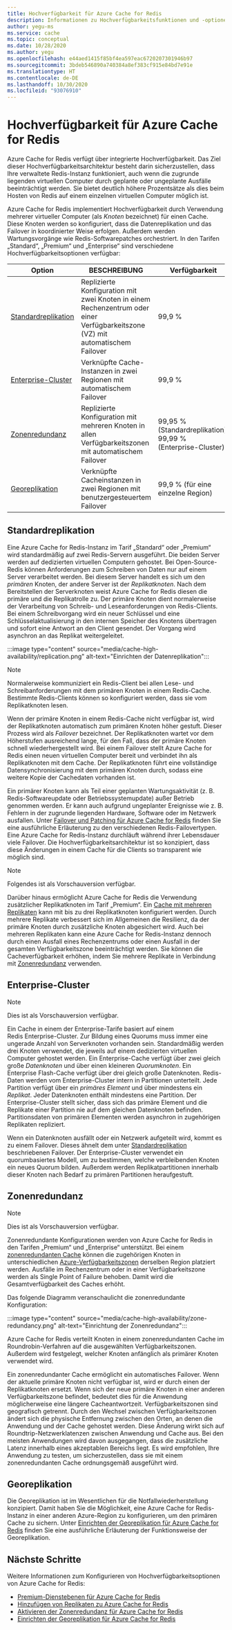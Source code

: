 ```yaml
---
title: Hochverfügbarkeit für Azure Cache for Redis
description: Informationen zu Hochverfügbarkeitsfunktionen und -optionen bei Azure Cache for Redis
author: yegu-ms
ms.service: cache
ms.topic: conceptual
ms.date: 10/28/2020
ms.author: yegu
ms.openlocfilehash: e44aed1415f85bf4ea597eac6720207301946b97
ms.sourcegitcommit: 3bdeb546890a740384a8ef383cf915e84bd7e91e
ms.translationtype: HT
ms.contentlocale: de-DE
ms.lasthandoff: 10/30/2020
ms.locfileid: "93076910"
---
```

# <a name="high-availability-for-azure-cache-for-redis"></a>Hochverfügbarkeit für Azure Cache for Redis

Azure Cache for Redis verfügt über integrierte Hochverfügbarkeit. Das Ziel dieser Hochverfügbarkeitsarchitektur besteht darin sicherzustellen, dass Ihre verwaltete Redis-Instanz funktioniert, auch wenn die zugrunde liegenden virtuellen Computer durch geplante oder ungeplante Ausfälle beeinträchtigt werden. Sie bietet deutlich höhere Prozentsätze als dies beim Hosten von Redis auf einem einzelnen virtuellen Computer möglich ist.

Azure Cache for Redis implementiert Hochverfügbarkeit durch Verwendung mehrerer virtueller Computer (als *Knoten* bezeichnet) für einen Cache. Diese Knoten werden so konfiguriert, dass die Datenreplikation und das Failover in koordinierter Weise erfolgen. Außerdem werden Wartungsvorgänge wie Redis-Softwarepatches orchestriert. In den Tarifen „Standard“, „Premium“ und „Enterprise“ sind verschiedene Hochverfügbarkeitsoptionen verfügbar:

| Option | BESCHREIBUNG | Verfügbarkeit | Standard | Premium | Enterprise |
| ------------------- | ------- | ------- | :------: | :---: | :---: |
| [Standardreplikation](#standard-replication)| Replizierte Konfiguration mit zwei Knoten in einem Rechenzentrum oder einer Verfügbarkeitszone (VZ) mit automatischem Failover | 99,9 % |✔|✔|-|
| [Enterprise-Cluster](#enterprise-cluster) | Verknüpfte Cache-Instanzen in zwei Regionen mit automatischem Failover | 99,9 % |-|-|✔|
| [Zonenredundanz](#zone-redundancy) | Replizierte Konfiguration mit mehreren Knoten in allen Verfügbarkeitszonen mit automatischem Failover | 99,95 % (Standardreplikation), 99,99 % (Enterprise-Cluster) |-|✔|✔|
| [Georeplikation](#geo-replication) | Verknüpfte Cacheinstanzen in zwei Regionen mit benutzergesteuertem Failover | 99,9 % (für eine einzelne Region) |-|✔|-|

## <a name="standard-replication"></a>Standardreplikation

Eine Azure Cache for Redis-Instanz im Tarif „Standard“ oder „Premium“ wird standardmäßig auf zwei Redis-Servern ausgeführt. Die beiden Server werden auf dedizierten virtuellen Computern gehostet. Bei Open-Source-Redis können Anforderungen zum Schreiben von Daten nur auf einem Server verarbeitet werden. Bei diesem Server handelt es sich um den *primären* Knoten, der andere Server ist der *Replikatknoten*. Nach dem Bereitstellen der Serverknoten weist Azure Cache for Redis diesen die primäre und die Replikatrolle zu. Der primäre Knoten dient normalerweise der Verarbeitung von Schreib- und Leseanforderungen von Redis-Clients. Bei einem Schreibvorgang wird ein neuer Schlüssel und eine Schlüsselaktualisierung in den internen Speicher des Knotens übertragen und sofort eine Antwort an den Client gesendet. Der Vorgang wird asynchron an das Replikat weitergeleitet.

:::image type="content" source="media/cache-high-availability/replication.png" alt-text="Einrichten der Datenreplikation":::
   
>[!NOTE]
>Normalerweise kommuniziert ein Redis-Client bei allen Lese- und Schreibanforderungen mit dem primären Knoten in einem Redis-Cache. Bestimmte Redis-Clients können so konfiguriert werden, dass sie vom Replikatknoten lesen.
>
>

Wenn der primäre Knoten in einem Redis-Cache nicht verfügbar ist, wird der Replikatknoten automatisch zum primären Knoten höher gestuft. Dieser Prozess wird als *Failover* bezeichnet. Der Replikatknoten wartet vor dem Höherstufen ausreichend lange, für den Fall, dass der primäre Knoten schnell wiederhergestellt wird. Bei einem Failover stellt Azure Cache for Redis einen neuen virtuellen Computer bereit und verbindet ihn als Replikatknoten mit dem Cache. Der Replikatknoten führt eine vollständige Datensynchronisierung mit dem primären Knoten durch, sodass eine weitere Kopie der Cachedaten vorhanden ist.

Ein primärer Knoten kann als Teil einer geplanten Wartungsaktivität (z. B. Redis-Softwareupdate oder Betriebssystemupdate) außer Betrieb genommen werden. Er kann auch aufgrund ungeplanter Ereignisse wie z. B. Fehlern in der zugrunde liegenden Hardware, Software oder im Netzwerk ausfallen. Unter [Failover und Patching für Azure Cache for Redis](cache-failover.md) finden Sie eine ausführliche Erläuterung zu den verschiedenen Redis-Failovertypen. Eine Azure Cache for Redis-Instanz durchläuft während ihrer Lebensdauer viele Failover. Die Hochverfügbarkeitsarchitektur ist so konzipiert, dass diese Änderungen in einem Cache für die Clients so transparent wie möglich sind.

>[!NOTE]
>Folgendes ist als Vorschauversion verfügbar.
>
>

Darüber hinaus ermöglicht Azure Cache for Redis die Verwendung zusätzlicher Replikatknoten im Tarif „Premium“. Ein [Cache mit mehreren Replikaten](cache-how-to-multi-replicas.md) kann mit bis zu drei Replikatknoten konfiguriert werden. Durch mehrere Replikate verbessert sich im Allgemeinen die Resilienz, da der primäre Knoten durch zusätzliche Knoten abgesichert wird. Auch bei mehreren Replikaten kann eine Azure Cache for Redis-Instanz dennoch durch einen Ausfall eines Rechenzentrums oder einen Ausfall in der gesamten Verfügbarkeitszone beeinträchtigt werden. Sie können die Cacheverfügbarkeit erhöhen, indem Sie mehrere Replikate in Verbindung mit [Zonenredundanz](#zone-redundancy) verwenden.

## <a name="enterprise-cluster"></a>Enterprise-Cluster

>[!NOTE]
>Dies ist als Vorschauversion verfügbar.
>
>

Ein Cache in einem der Enterprise-Tarife basiert auf einem Redis Enterprise-Cluster. Zur Bildung eines Quorums muss immer eine ungerade Anzahl von Serverknoten vorhanden sein. Standardmäßig werden drei Knoten verwendet, die jeweils auf einem dedizierten virtuellen Computer gehostet werden. Ein Enterprise-Cache verfügt über zwei gleich große *Datenknoten* und über einen kleineren *Quorumknoten*. Ein Enterprise Flash-Cache verfügt über drei gleich große Datenknoten. Redis-Daten werden vom Enterprise-Cluster intern in Partitionen unterteilt. Jede Partition verfügt über ein *primäres Element* und über mindestens ein *Replikat*. Jeder Datenknoten enthält mindestens eine Partition. Der Enterprise-Cluster stellt sicher, dass sich das primäre Element und die Replikate einer Partition nie auf dem gleichen Datenknoten befinden. Partitionsdaten von primären Elementen werden asynchron in zugehörigen Replikaten repliziert.

Wenn ein Datenknoten ausfällt oder ein Netzwerk aufgeteilt wird, kommt es zu einem Failover. Dieses ähnelt dem unter [Standardreplikation](#standard-replication) beschriebenen Failover. Der Enterprise-Cluster verwendet ein quorumbasiertes Modell, um zu bestimmen, welche verbleibenden Knoten ein neues Quorum bilden. Außerdem werden Replikatpartitionen innerhalb dieser Knoten nach Bedarf zu primären Partitionen heraufgestuft.

## <a name="zone-redundancy"></a>Zonenredundanz

>[!NOTE]
>Dies ist als Vorschauversion verfügbar.
>
>

Zonenredundante Konfigurationen werden von Azure Cache for Redis in den Tarifen „Premium“ und „Enterprise“ unterstützt. Bei einem [zonenredundanten Cache](cache-how-to-zone-redundancy.md) können die zugehörigen Knoten in unterschiedlichen [Azure-Verfügbarkeitszonen](../availability-zones/az-overview.md) derselben Region platziert werden. Ausfälle im Rechenzentrum oder in einer Verfügbarkeitszone werden als Single Point of Failure behoben. Damit wird die Gesamtverfügbarkeit des Caches erhöht.

Das folgende Diagramm veranschaulicht die zonenredundante Konfiguration:

:::image type="content" source="media/cache-high-availability/zone-redundancy.png" alt-text="Einrichtung der Zonenredundanz":::
   
Azure Cache for Redis verteilt Knoten in einem zonenredundanten Cache im Roundrobin-Verfahren auf die ausgewählten Verfügbarkeitszonen. Außerdem wird festgelegt, welcher Knoten anfänglich als primärer Knoten verwendet wird.

Ein zonenredundanter Cache ermöglicht ein automatisches Failover. Wenn der aktuelle primäre Knoten nicht verfügbar ist, wird er durch einen der Replikatknoten ersetzt. Wenn sich der neue primäre Knoten in einer anderen Verfügbarkeitszone befindet, bedeutet dies für die Anwendung möglicherweise eine längere Cacheantwortzeit. Verfügbarkeitszonen sind geografisch getrennt. Durch den Wechsel zwischen Verfügbarkeitszonen ändert sich die physische Entfernung zwischen den Orten, an denen die Anwendung und der Cache gehostet werden. Diese Änderung wirkt sich auf Roundtrip-Netzwerklatenzen zwischen Anwendung und Cache aus. Bei den meisten Anwendungen wird davon ausgegangen, dass die zusätzliche Latenz innerhalb eines akzeptablen Bereichs liegt. Es wird empfohlen, Ihre Anwendung zu testen, um sicherzustellen, dass sie mit einem zonenredundanten Cache ordnungsgemäß ausgeführt wird.

## <a name="geo-replication"></a>Georeplikation

Die Georeplikation ist im Wesentlichen für die Notfallwiederherstellung konzipiert. Damit haben Sie die Möglichkeit, eine Azure Cache for Redis-Instanz in einer anderen Azure-Region zu konfigurieren, um den primären Cache zu sichern. Unter [Einrichten der Georeplikation für Azure Cache for Redis](cache-how-to-geo-replication.md) finden Sie eine ausführliche Erläuterung der Funktionsweise der Georeplikation.

## <a name="next-steps"></a>Nächste Schritte

Weitere Informationen zum Konfigurieren von Hochverfügbarkeitsoptionen von Azure Cache for Redis:

* [Premium-Dienstebenen für Azure Cache for Redis](cache-overview.md#service-tiers)
* [Hinzufügen von Replikaten zu Azure Cache for Redis](cache-how-to-multi-replicas.md)
* [Aktivieren der Zonenredundanz für Azure Cache for Redis](cache-how-to-zone-redundancy.md)
* [Einrichten der Georeplikation für Azure Cache for Redis](cache-how-to-geo-replication.md)